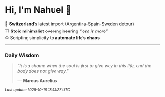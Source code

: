 # Hi, I'm Nahuel :tiger:

📍 **Switzerland**’s latest import (Argentina-Spain-Sweden detour)  
⛩️ **Stoic minimalist** overengineering *“less is more”*  
⚙️ Scripting simplicity to **automate life’s chaos**

---

### Daily Wisdom
> _"It is a shame when the soul is first to give way in this life, and the body does not give way."_  
>
> — **Marcus Aurelius**

<sub>*Last update: 2025-10-16 18:13:27 UTC*</sub>


